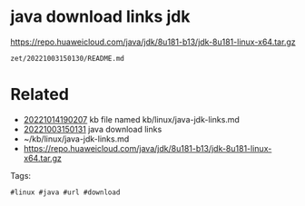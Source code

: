 # java download links jdk

https://repo.huaweicloud.com/java/jdk/8u181-b13/jdk-8u181-linux-x64.tar.gz

` zet/20221003150130/README.md `

# Related

- [20221014190207](/zet/20221014190207/README.md) kb file named kb/linux/java-jdk-links.md
- [20221003150131](/zet/20221003150131/README.md) java download links
- ~/kb/linux/java-jdk-links.md
- https://repo.huaweicloud.com/java/jdk/8u181-b13/jdk-8u181-linux-x64.tar.gz


Tags:

    #linux #java #url #download
